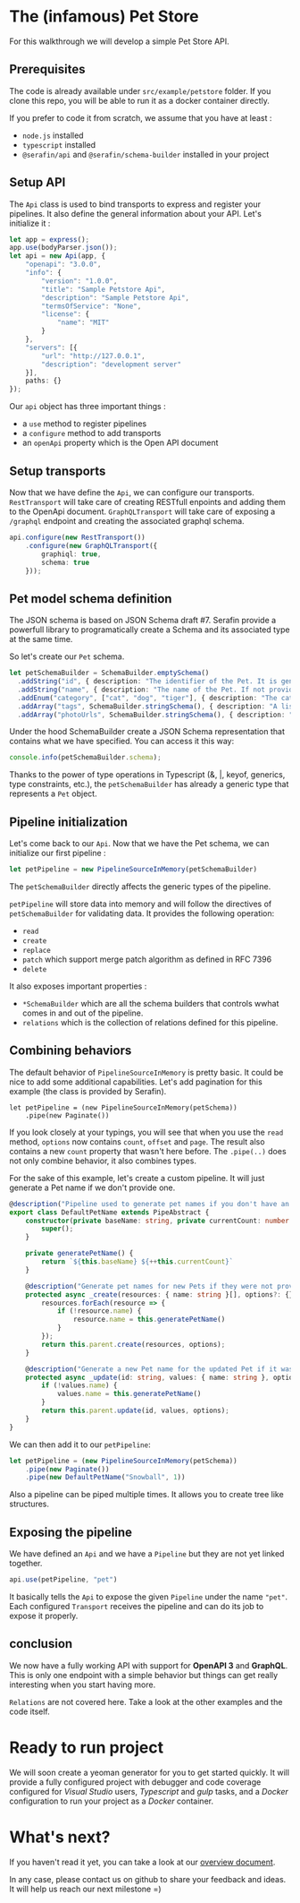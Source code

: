 # The (infamous) Pet Store

For this walkthrough we will develop a simple Pet Store API.


## Prerequisites

The code is already available under `src/example/petstore` folder. If you clone this repo, you will be able to run it as a docker container directly.

If you prefer to code it from scratch, we assume that you have at least :
- `node.js` installed
- `typescript` installed
- `@serafin/api` and  `@serafin/schema-builder` installed in your project

## Setup API

The `Api` class is used to bind transports to express and register your pipelines. It also define the general information about your API. Let's initialize it :

```typescript
let app = express();
app.use(bodyParser.json());
let api = new Api(app, {
    "openapi": "3.0.0",
    "info": {
        "version": "1.0.0",
        "title": "Sample Petstore Api",
        "description": "Sample Petstore Api",
        "termsOfService": "None",
        "license": {
            "name": "MIT"
        }
    },
    "servers": [{
        "url": "http://127.0.0.1",
        "description": "development server"
    }],
    paths: {}
});
```
Our `api` object has three important things :

- a `use` method to register pipelines
- a `configure` method to add transports
- an `openApi` property which is the Open API document

## Setup transports

Now that we have define the `Api`, we can configure our transports. `RestTransport` will take care of creating RESTfull enpoints and adding them to the OpenApi document. `GraphQLTransport` will take care of exposing a `/graphql` endpoint and creating the associated graphql schema.

```typescript
api.configure(new RestTransport())
    .configure(new GraphQLTransport({
        graphiql: true,
        schema: true
    }));
```

## Pet model schema definition

The JSON schema is based on JSON Schema draft #7. Serafin provide a powerfull library to programatically create a Schema and its associated type at the same time.

So let's create our `Pet` schema.

```typescript
let petSchemaBuilder = SchemaBuilder.emptySchema()
  .addString("id", { description: "The identifier of the Pet. It is generated by the API." })
  .addString("name", { description: "The name of the Pet. If not provided the API generate one automatically.", example: "Snowball" })
  .addEnum("category", ["cat", "dog", "tiger"], { description: "The category of the pet." })
  .addArray("tags", SchemaBuilder.stringSchema(), { description: "A list of tags to ease classification." }, false)
  .addArray("photoUrls", SchemaBuilder.stringSchema(), { description: "Urls to photos of this Pet." }, false)
```
Under the hood SchemaBuilder create a JSON Schema representation that contains what we have specified. You can access it this way:

```typescript
console.info(petSchemaBuilder.schema);
```

Thanks to the power of type operations in Typescript (&, |, keyof, generics, type constraints, etc.), the ```petSchemaBuilder``` has already a generic type that represents a ```Pet``` object.

## Pipeline initialization

Let's come back to our `Api`. Now that we have the Pet schema, we can initialize our first pipeline :

```typescript
let petPipeline = new PipelineSourceInMemory(petSchemaBuilder)
```

The ```petSchemaBuilder``` directly affects the generic types of the pipeline.

`petPipeline` will store data into memory and will follow the directives of `petSchemaBuilder` for validating data. It provides the following operation:

- `read`
- `create`
- `replace`
- `patch` which support merge patch algorithm as defined in RFC 7396
- `delete`

It also exposes important properties :
- `*SchemaBuilder` which are all the schema builders that controls wwhat comes in and out of the pipeline.
- `relations` which is the collection of relations defined for this pipeline.

## Combining behaviors

The default behavior of `PipelineSourceInMemory` is pretty basic. It could be nice to add some additional capabilities. Let's add pagination for this example (the class is provided by Serafin).

```
let petPipeline = (new PipelineSourceInMemory(petSchema))
    .pipe(new Paginate())
```

If you look closely at your typings, you will see that when you use the `read` method, `options` now contains `count`, `offset` and `page`. The result also contains a new `count` property that wasn't here before.
The `.pipe(..)` does not only combine behavior, it also combines types.

For the sake of this example, let's create a custom pipeline. It will just generate a Pet name if we don't provide one.

```typescript
@description("Pipeline used to generate pet names if you don't have an idea.")
export class DefaultPetName extends PipeAbstract {
    constructor(private baseName: string, private currentCount: number = 0) {
        super();
    }

    private generatePetName() {
        return `${this.baseName} ${++this.currentCount}`
    }

    @description("Generate pet names for new Pets if they were not provided.")
    protected async _create(resources: { name: string }[], options?: {}) {
        resources.forEach(resource => {
            if (!resource.name) {
                resource.name = this.generatePetName()
            }
        });
        return this.parent.create(resources, options);
    }

    @description("Generate a new Pet name for the updated Pet if it was not provided.")
    protected async _update(id: string, values: { name: string }, options?: {}) {
        if (!values.name) {
            values.name = this.generatePetName()
        }
        return this.parent.update(id, values, options);
    }
}
```

We can then add it to our ```petPipeline```:

```typescript
let petPipeline = (new PipelineSourceInMemory(petSchema))
    .pipe(new Paginate())
    .pipe(new DefaultPetName("Snowball", 1))
```

Also a pipeline can be piped multiple times. It allows you to create tree like structures.

## Exposing the pipeline

We have defined an `Api` and we have a `Pipeline` but they are not yet linked together.

```typescript
api.use(petPipeline, "pet")
```

It basically tells the `Api` to expose the given `Pipeline` under the name `"pet"`. Each configured `Transport` receives the pipeline and can do its job to expose it properly.

## conclusion

We now have a fully working API with support for **OpenAPI 3** and **GraphQL**. This is only one endpoint with a simple behavior but things can get really interesting when you start having more.

`Relations` are not covered here. Take a look at the other examples and the code itself.


# Ready to run project

We will soon create a yeoman generator for you to get started quickly. It will provide a fully configured project with debugger and code coverage configured for *Visual Studio* users, *Typescript* and *gulp* tasks, and a *Docker* configuration to run your project as a *Docker* container.

# What's next?

If you haven't read it yet, you can take a look at our [overview document](./OVERVIEW.md).

In any case, please contact us on github to share your feedback and ideas. It will help us reach our next milestone =)
